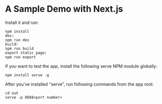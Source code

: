 # A Sample Demo with Next.js

Install it and run:

```
npm install
dev:
npm run dev
build:
npm run build
export static page:
npm run export
```

If you want to test the app, install the following serve NPM module globally:
```
npm install serve -g
```

After you've installed "serve", run following commands from the app root:
```
cd out
serve -p 8888<port number>
```
